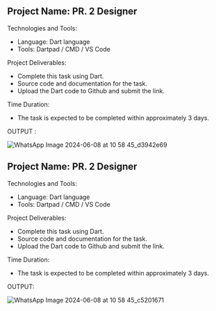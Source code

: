 
## Project Name: PR. 2 Designer

Technologies and Tools:
- Language: Dart language
- Tools: Dartpad / CMD / VS Code

Project Deliverables:
- Complete this task using Dart.
- Source code and documentation for the task.
- Upload the Dart code to Github and submit the link.

Time Duration:
- The task is expected to be completed within approximately 3 days.

OUTPUT : 

![WhatsApp Image 2024-06-08 at 10 58 45_d3942e69](https://github.com/PARASSALIYA/Designer/assets/143994351/46286708-8027-40fb-94e4-f94c5286d5d6)

## Project Name: PR. 2 Designer

Technologies and Tools:
- Language: Dart language
- Tools: Dartpad / CMD / VS Code

Project Deliverables:
- Complete this task using Dart.
- Source code and documentation for the task.
- Upload the Dart code to Github and submit the link.

Time Duration:
- The task is expected to be completed within approximately 3 days.

OUTPUT:

![WhatsApp Image 2024-06-08 at 10 58 45_c5201671](https://github.com/PARASSALIYA/Designer/assets/143994351/a0ccddcc-4614-4243-898e-ac3e240198e0)




